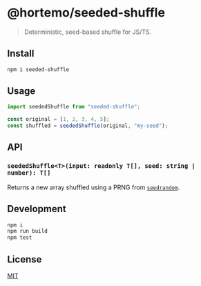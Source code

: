 # @hortemo/seeded-shuffle

> Deterministic, seed-based shuffle for JS/TS.

## Install

```bash
npm i seeded-shuffle
```

## Usage

```ts
import seededShuffle from "seeded-shuffle";

const original = [1, 2, 3, 4, 5];
const shuffled = seededShuffle(original, "my-seed");
```

## API

### `seededShuffle<T>(input: readonly T[], seed: string | number): T[]`
Returns a new array shuffled using a PRNG from [`seedrandom`](https://www.npmjs.com/package/seedrandom).

## Development

```bash
npm i
npm run build
npm test
```

## License

[MIT](./LICENSE)
